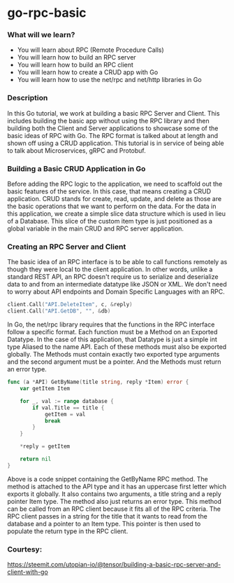# go-rpc-basic

### What will we learn?
* You will learn about RPC (Remote Procedure Calls)
* You will learn how to build an RPC server
* You will learn how to build an RPC client
* You will learn how to create a CRUD app with Go
* You will learn how to use the net/rpc and net/http libraries in Go

### Description
In this Go tutorial, we work at building a basic RPC Server and Client. This includes building the basic app without using the RPC library and then building both the Client and Server applications to showcase some of the basic ideas of RPC with Go. The RPC format is talked about at length and shown off using a CRUD application. This tutorial is in service of being able to talk about Microservices, gRPC and Protobuf.

### Building a Basic CRUD Application in Go
Before adding the RPC logic to the application, we need to scaffold out the basic features of the service. In this case, that means creating a CRUD application. CRUD stands for create, read, update, and delete as those are the basic operations that we want to perform on the data. For the data in this application, we create a simple slice data structure which is used in lieu of a Database. This slice of the custom item type is just positioned as a global variable in the main CRUD and RPC server application.

### Creating an RPC Server and Client
The basic idea of an RPC interface is to be able to call functions remotely as though they were local to the client application. In other words, unlike a standard REST API, an RPC doesn't require us to serialize and deserialize data to and from an intermediate datatype like JSON or XML. We don't need to worry about API endpoints and Domain Specific Languages with an RPC.

```go
client.Call("API.DeleteItem", c, &reply)
client.Call("API.GetDB", "", &db)
  ```

In Go, the net/rpc library requires that the functions in the RPC interface follow a specific format. Each function must be a Method on an Exported Datatype. In the case of this application, that Datatype is just a simple int type Aliased to the name API. Each of these methods must also be exported globally. The Methods must contain exactly two exported type arguments and the second argument must be a pointer. And the Methods must return an error type.

```go
func (a *API) GetByName(title string, reply *Item) error {
	var getItem Item

	for _, val := range database {
		if val.Title == title {
			getItem = val
			break
		}
	}

	*reply = getItem

	return nil
}
```

Above is a code snippet containing the GetByName RPC method. The method is attached to the API type and it has an uppercase first letter which exports it globally. It also contains two arguments, a title string and a reply pointer Item type. The method also just returns an error type. This method can be called from an RPC client because it fits all of the RPC criteria. The RPC client passes in a string for the title that it wants to read from the database and a pointer to an Item type. This pointer is then used to populate the return type in the RPC client.



### Courtesy:
https://steemit.com/utopian-io/@tensor/building-a-basic-rpc-server-and-client-with-go
